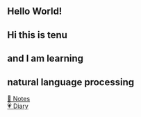 <h2>Hello World!</h2>

<h2>Hi this is tenu</h2>
<h2>and I am learning</h2>
<h2>natural language processing</h2>

[📖 Notes](note/git/liaoxuefeng‘s%20blog.html)<br>
[💗 Diary](diary/diary-index.md)
